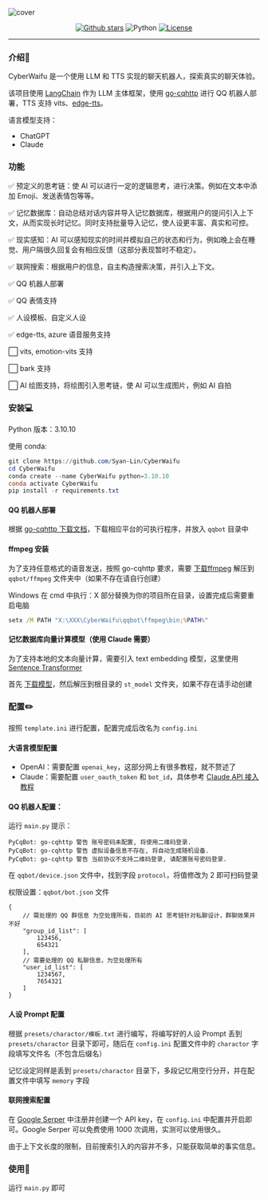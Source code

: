 ![cover](assets/cover.jpg)

<p align="center">
  <a href="https://github.com/Syan-Lin/CyberWaifu/stargazers"><img src="https://img.shields.io/github/stars/Syan-Lin/CyberWaifu?color=cd7373&amp;logo=github&amp;style=for-the-badge" alt="Github stars"></a>
  <img src="https://img.shields.io/badge/Python-3.10.10-blue?style=for-the-badge&logo=Python&logoColor=white&color=cd7373" alt="Python">
  <a href="./LICENSE"><img src="https://img.shields.io/github/license/Syan-Lin/CyberWaifu?&amp;color=cd7373&amp;style=for-the-badge" alt="License"></a>
</p>


---

### 介绍🔎

CyberWaifu 是一个使用 LLM 和 TTS 实现的聊天机器人，探索真实的聊天体验。

该项目使用 [LangChain](https://github.com/hwchase17/langchain) 作为 LLM 主体框架，使用 [go-cqhttp](https://github.com/Mrs4s/go-cqhttp) 进行 QQ 机器人部署，TTS 支持 vits、[edge-tts](https://github.com/rany2/edge-tts)。

语言模型支持：
- ChatGPT
- Claude

### 功能

✅ 预定义的思考链：使 AI 可以进行一定的逻辑思考，进行决策。例如在文本中添加 Emoji、发送表情包等等。

✅ 记忆数据库：自动总结对话内容并导入记忆数据库，根据用户的提问引入上下文，从而实现长时记忆。同时支持批量导入记忆，使人设更丰富、真实和可控。

✅ 现实感知：AI 可以感知现实的时间并模拟自己的状态和行为，例如晚上会在睡觉、用户隔很久回复会有相应反馈（这部分表现暂时不稳定）。

✅ 联网搜索：根据用户的信息，自主构造搜索决策，并引入上下文。

✅ QQ 机器人部署

✅ QQ 表情支持

✅ 人设模板、自定义人设

✅ edge-tts, azure 语音服务支持

⬜ vits, emotion-vits 支持

⬜ bark 支持

⬜ AI 绘图支持，将绘图引入思考链，使 AI 可以生成图片，例如 AI 自拍

### 安装💻

Python 版本：3.10.10

使用 conda:
```powershell
git clone https://github.com/Syan-Lin/CyberWaifu
cd CyberWaifu
conda create --name CyberWaifu python=3.10.10
conda activate CyberWaifu
pip install -r requirements.txt
```

#### QQ 机器人部署
根据 [go-cqhttp 下载文档](https://docs.go-cqhttp.org/guide/quick_start.html#%E4%B8%8B%E8%BD%BD)，下载相应平台的可执行程序，并放入 `qqbot` 目录中

#### ffmpeg 安装
为了支持任意格式的语音发送，按照 go-cqhttp 要求，需要 [下载ffmpeg](https://www.gyan.dev/ffmpeg/builds/ffmpeg-release-full.7z) 解压到 `qqbot/ffmpeg` 文件夹中（如果不存在请自行创建）

Windows 在 cmd 中执行：X 部分替换为你的项目所在目录，设置完成后需要重启电脑
```cmd
setx /M PATH "X:\XXX\CyberWaifu\qqbot\ffmpeg\bin;%PATH%"
```

#### 记忆数据库向量计算模型（使用 Claude 需要）
为了支持本地的文本向量计算，需要引入 text embedding 模型，这里使用 [Sentence Transformer](https://github.com/UKPLab/sentence-transformers)

首先 [下载模型](https://public.ukp.informatik.tu-darmstadt.de/reimers/sentence-transformers/v0.2/paraphrase-multilingual-MiniLM-L12-v2.zip)，然后解压到根目录的 `st_model` 文件夹，如果不存在请手动创建

### 配置✏️

按照 `template.ini` 进行配置，配置完成后改名为 `config.ini`

#### 大语言模型配置

- OpenAI：需要配置 `openai_key`，这部分网上有很多教程，就不赘述了
- Claude：需要配置 `user_oauth_token` 和 `bot_id`，具体参考 [Claude API 接入教程](https://juejin.cn/post/7230366377705472060)


#### QQ 机器人配置：
运行 `main.py` 提示：

```
PyCqBot: go-cqhttp 警告 账号密码未配置, 将使用二维码登录.
PyCqBot: go-cqhttp 警告 虚拟设备信息不存在, 将自动生成随机设备.
PyCqBot: go-cqhttp 警告 当前协议不支持二维码登录, 请配置账号密码登录.
```

在 `qqbot/device.json` 文件中，找到字段 `protocol`，将值修改为 2 即可扫码登录

权限设置：`qqbot/bot.json` 文件

```json5
{
    // 需处理的 QQ 群信息 为空处理所有，目前的 AI 思考链针对私聊设计，群聊效果并不好
    "group_id_list": [
        123456,
        654321
    ],
    // 需要处理的 QQ 私聊信息，为空处理所有
    "user_id_list": [
        1234567,
        7654321
    ]
}
```

#### 人设 Prompt 配置
根据 `presets/charactor/模板.txt` 进行编写，将编写好的人设 Prompt 丢到 `presets/charactor` 目录下即可，随后在 `config.ini` 配置文件中的 `charactor` 字段填写文件名（不包含后缀名）

记忆设定同样是丢到 `presets/charactor` 目录下，多段记忆用空行分开，并在配置文件中填写 `memory` 字段

#### 联网搜索配置
在 [Google Serper](https://serper.dev/) 中注册并创建一个 API key，在 `config.ini` 中配置并开启即可。Google Serper 可以免费使用 1000 次调用，实测可以使用很久。

由于上下文长度的限制，目前搜索引入的内容并不多，只能获取简单的事实信息。

### 使用🎉
运行 `main.py` 即可